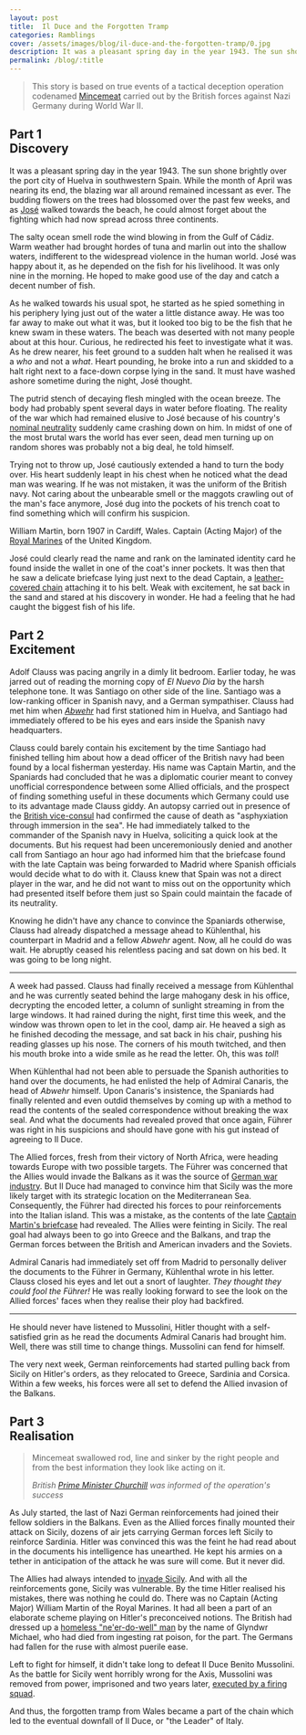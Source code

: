 ```yaml
---
layout: post
title:  Il Duce and the Forgotten Tramp
categories: Ramblings
cover: /assets/images/blog/il-duce-and-the-forgotten-tramp/0.jpg
description: It was a pleasant spring day in the year 1943. The sun shone brightly over a peaceful Spanish port city of Huelva, while the war blazed all around.
permalink: /blog/:title
---
```


<!-- wp:quote {"className":"is-style-default"} -->
<blockquote class="wp-block-quote is-style-default"><p>This story is based on true events of a tactical deception operation codenamed <a href="https://www.bbc.com/news/magazine-11887115">Mincemeat</a> carried out by the British forces against Nazi Germany during World War II.</p></blockquote>
<!-- /wp:quote -->

<!-- wp:heading {"textAlign":"center"} -->
<h2 class="has-text-align-center">Part 1<br><strong>Discovery</strong></h2>
<!-- /wp:heading -->

<!-- wp:paragraph -->
<p>It was a pleasant spring day in the year 1943. The sun shone brightly over the port city of Huelva in southwestern Spain. While the month of April was nearing its end, the blazing war all around remained incessant as ever. The budding flowers on the trees had blossomed over the past few weeks, and as <a href="https://books.google.de/books?id=991oOoyimssC&amp;lpg=PP1&amp;dq=isbn%3A9781408809211&amp;pg=PP1#v=onepage&amp;q&amp;f=false">José</a> walked towards the beach, he could almost forget about the fighting which had now spread across three continents.</p>
<!-- /wp:paragraph -->

<!-- wp:paragraph -->
<p>The salty ocean smell rode the wind blowing in from the Gulf of Cádiz. Warm weather had brought hordes of tuna and marlin out into the shallow waters, indifferent to the widespread violence in the human world. José was happy about it, as he depended on the fish for his livelihood. It was only nine in the morning. He hoped to make good use of the day and catch a decent number of fish.</p>
<!-- /wp:paragraph -->

<!-- wp:paragraph -->
<p>As he walked towards his usual spot, he started as he spied something in his periphery lying just out of the water a little distance away. He was too far away to make out what it was, but it looked too big to be the fish that he knew swam in these waters. The beach was deserted with not many people about at this hour. Curious, he redirected his feet to investigate what it was. As he drew nearer, his feet ground to a sudden halt when he realised it was a <em>who</em> and not a <em>what</em>. Heart pounding, he broke into a run and skidded to a halt right next to a face-down corpse lying in the sand. It must have washed ashore sometime during the night, José thought.</p>
<!-- /wp:paragraph -->

<!-- wp:paragraph -->
<p>The putrid stench of decaying flesh mingled with the ocean breeze. The body had probably spent several days in water before floating. The reality of the war which had remained elusive to José because of his country's <a href="https://books.google.de/books?id=Yp8PflGFt0wC&amp;lpg=PP1&amp;pg=PP1#v=onepage&amp;q&amp;f=false">nominal neutrality</a> suddenly came crashing down on him. In midst of one of the most brutal wars the world has ever seen, dead men turning up on random shores was probably not a big deal, he told himself.</p>
<!-- /wp:paragraph -->

<!-- wp:paragraph -->
<p>Trying not to throw up, José cautiously extended a hand to turn the body over. His heart suddenly leapt in his chest when he noticed what the dead man was wearing. If he was not mistaken, it was the uniform of the British navy. Not caring about the unbearable smell or the maggots crawling out of the man's face anymore, José dug into the pockets of his trench coat to find something which will confirm his suspicion.</p>
<!-- /wp:paragraph -->

<!-- wp:paragraph -->
<p>William Martin, born 1907 in Cardiff, Wales. Captain (Acting Major) of the <a href="https://en.wikipedia.org/wiki/Royal_Marines">Royal Marines</a> of the United Kingdom.</p>
<!-- /wp:paragraph -->

<!-- wp:paragraph -->
<p>José could clearly read the name and rank on the laminated identity card he found inside the wallet in one of the coat's inner pockets. It was then that he saw a delicate briefcase lying just next to the dead Captain, a <a href="https://en.wikipedia.org/wiki/Operation_Mincemeat#Developing_the_plan;_the_corpse's_new_identity">leather-covered chain</a> attaching it to his belt. Weak with excitement, he sat back in the sand and stared at his discovery in wonder. He had a feeling that he had caught the biggest fish of his life.</p>
<!-- /wp:paragraph -->

<!-- wp:heading {"textAlign":"center"} -->
<h2 class="has-text-align-center" id="block-d40aacb5-5a8e-45dd-a7eb-0529c81bd9fc">Part 2<br><strong>Excitement</strong></h2>
<!-- /wp:heading -->

<!-- wp:paragraph -->
<p>Adolf Clauss was pacing angrily in a dimly lit bedroom. Earlier today, he was jarred out of reading the morning copy of <em>El Nuevo Dia</em> by the harsh telephone tone. It was Santiago on other side of the line. Santiago was a low-ranking officer in Spanish navy, and a German sympathiser. Clauss had met him when <em><a href="https://spartacus-educational.com/GERabwehr.htm">Abwehr</a></em> had first stationed him in Huelva, and Santiago had immediately offered to be his eyes and ears inside the Spanish navy headquarters.</p>
<!-- /wp:paragraph -->

<!-- wp:paragraph -->
<p>Clauss could barely contain his excitement by the time Santiago had finished telling him about how a dead officer of the British navy had been found by a local fisherman yesterday. His name was Captain Martin, and the Spaniards had concluded that he was a diplomatic courier meant to convey unofficial correspondence between some Allied officials, and the prospect of finding something useful in these documents which Germany could use to its advantage made Clauss giddy. An autopsy carried out in presence of the <a href="https://books.google.de/books?id=5z3o4ZovHBwC&amp;pg=PT327&amp;lpg=PT327&amp;dq=Francis+Haselden+british+vice-consul&amp;source=bl&amp;ots=EijX09_fMK&amp;sig=ACfU3U3P3RZfbF-94jvUOLGdzpFUz-V9jQ&amp;hl=en&amp;sa=X&amp;ved=2ahUKEwiAhb2R7OzoAhVMUhUIHZUQBF8Q6AEwAnoECAsQKQ#v=onepage&amp;q=Francis%20Haselden%20british%20vice-consul&amp;f=false">British vice-consul</a> had confirmed the cause of death as "asphyxiation through immersion in the sea". He had immediately talked to the commander of the Spanish navy in Huelva, soliciting a quick look at the documents. But his request had been unceremoniously denied and another call from Santiago an hour ago had informed him that the briefcase found with the late Captain was being forwarded to Madrid where Spanish officials would decide what to do with it. Clauss knew that Spain was not a direct player in the war, and he did not want to miss out on the opportunity which had presented itself before them just so Spain could maintain the facade of its neutrality.</p>
<!-- /wp:paragraph -->

<!-- wp:paragraph -->
<p>Knowing he didn't have any chance to convince the Spaniards otherwise, Clauss had already dispatched a message ahead to Kühlenthal,&nbsp;his counterpart in Madrid and a fellow <em>Abwehr</em> agent. Now, all he could do was wait. He abruptly ceased his relentless pacing and sat down on his bed. It was going to be long night.</p>
<!-- /wp:paragraph -->

<!-- wp:separator -->
<hr class="wp-block-separator"/>
<!-- /wp:separator -->

<!-- wp:paragraph -->
<p>A week had passed. Clauss had finally received a message from Kühlenthal and he was currently seated behind the large mahogany desk in his office, decrypting the encoded letter, a column of sunlight streaming in from the large windows. It had rained during the night, first time this week, and the window was thrown open to let in the cool, damp air. He heaved a sigh as he finished decoding the message, and sat back in his chair, pushing his reading glasses up his nose. The corners of his mouth twitched, and then his mouth broke into a wide smile as he read the letter. Oh, this was <em>toll</em>!</p>
<!-- /wp:paragraph -->

<!-- wp:paragraph -->
<p>When Kühlenthal had not been able to persuade the Spanish authorities to hand over the documents, he had enlisted the help of Admiral Canaris, the head of <em>Abwehr</em> himself. Upon Canaris's insistence, the Spaniards had finally relented and even outdid themselves by coming up with a method to read the contents of the sealed correspondence without breaking the wax seal. And what the documents had revealed proved that once again, Führer was right in his suspicions and should have gone with his gut instead of agreeing to Il Duce.</p>
<!-- /wp:paragraph -->

<!-- wp:paragraph -->
<p>The Allied forces, fresh from their victory of North Africa, were heading towards Europe with two possible targets. The Führer was concerned that the Allies would invade the Balkans as it was the source of <a href="https://www.ww2-weapons.com/german-arms-production/">German war industry</a>. But Il Duce had managed to convince him that Sicily was the more likely target with its strategic location on the Mediterranean Sea. Consequently, the Führer had directed his forces to pour reinforcements into the Italian island. This was a mistake, as the contents of the late <a href="https://www.newyorker.com/magazine/2010/05/10/pandoras-briefcase">Captain Martin's briefcase</a> had revealed. The Allies were feinting in Sicily. The real goal had always been to go into Greece and the Balkans, and trap the German forces between the British and American invaders and the Soviets.</p>
<!-- /wp:paragraph -->

<!-- wp:paragraph -->
<p>Admiral Canaris had immediately set off from Madrid to personally deliver the documents to the Führer in Germany, Kühlenthal wrote in his letter. Clauss closed his eyes and let out a snort of laughter. <em>They thought they could fool the Führer! </em>He was really looking forward to see the look on the Allied forces' faces when they realise their ploy had backfired.</p>
<!-- /wp:paragraph -->

<!-- wp:separator -->
<hr class="wp-block-separator"/>
<!-- /wp:separator -->

<!-- wp:paragraph -->
<p>He should never have listened to Mussolini, Hitler thought with a self-satisfied grin as he read the documents Admiral Canaris had brought him. Well, there was still time to change things. Mussolini can fend for himself.</p>
<!-- /wp:paragraph -->

<!-- wp:paragraph -->
<p>The very next week, German reinforcements had started pulling back from Sicily on Hitler's orders, as they relocated to Greece, Sardinia and Corsica. Within a few weeks, his forces were all set to defend the Allied invasion of the Balkans.</p>
<!-- /wp:paragraph -->

<!-- wp:heading {"textAlign":"center"} -->
<h2 class="has-text-align-center" id="block-d40aacb5-5a8e-45dd-a7eb-0529c81bd9fc">Part 3<br><strong>Realisation</strong></h2>
<!-- /wp:heading -->

<!-- wp:quote -->
<blockquote class="wp-block-quote"><p>Mincemeat swallowed rod, line and sinker by the right people and from the best information they look like acting on it.</p><cite>British <a href="https://www.britannica.com/biography/Winston-Churchill">Prime Minister Churchill</a> was informed of the operation's success</cite></blockquote>
<!-- /wp:quote -->

<!-- wp:paragraph -->
<p>As July started, the last of Nazi German reinforcements had joined their fellow soldiers in the Balkans. Even as the Allied forces finally mounted their attack on Sicily, dozens of air jets carrying German forces left Sicily to reinforce Sardinia. Hitler was convinced this was the feint he had read about in the documents his intelligence has unearthed. He kept his armies on a tether in anticipation of the attack he was sure will come. But it never did.</p>
<!-- /wp:paragraph -->

<!-- wp:paragraph -->
<p>The Allies had always intended to <a href="https://www.historyplace.com/worldwar2/defeat/italy-invaded.htm">invade Sicily</a>. And with all the reinforcements gone, Sicily was vulnerable. By the time Hitler realised his mistakes, there was nothing he could do. There was no Captain (Acting Major) William Martin of the Royal Marines. It had all been a part of an elaborate scheme playing on Hitler's preconceived notions. The British had dressed up a <a href="http://omgfacts.com/the-homeless-man-who-helped-win-wwii/">homeless "ne'er-do-well" man</a> by the name of Glyndwr Michael, who had died from ingesting rat poison, for the part. The Germans had fallen for the ruse with almost puerile ease.</p>
<!-- /wp:paragraph -->

<!-- wp:paragraph -->
<p>Left to fight for himself, it didn't take long to defeat Il Duce Benito Mussolini. As the battle for Sicily went horribly wrong for the Axis, Mussolini was removed from power, imprisoned and two years later, <a href="https://www.history.com/news/mussolinis-final-hours-70-years-ago">executed by a firing squad</a>.</p>
<!-- /wp:paragraph -->

<!-- wp:paragraph -->
<p>And thus, the forgotten tramp from Wales became a part of the chain which led to the eventual downfall of Il Duce, or "the Leader" of Italy.</p>
<!-- /wp:paragraph -->
